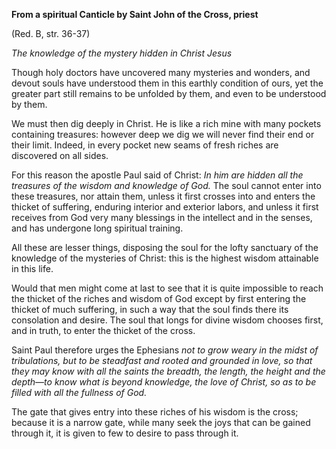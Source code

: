 

**From a spiritual Canticle by Saint John of the Cross, priest**

(Red. B, str. 36-37)

_The knowledge of the mystery hidden in Christ Jesus_

Though holy doctors have uncovered many mysteries and wonders, and devout souls have understood them in this earthly condition of ours, yet the greater part still remains to be unfolded by them, and even to be understood by them.

We must then dig deeply in Christ. He is like a rich mine with many pockets containing treasures: however deep we dig we will never find their end or their limit. Indeed, in every pocket new seams of fresh riches are discovered on all sides.

For this reason the apostle Paul said of Christ: _In him are hidden all the treasures of the wisdom and knowledge of God._ The soul cannot enter into these treasures, nor attain them, unless it first crosses into and enters the thicket of suffering, enduring interior and exterior labors, and unless it first receives from God very many blessings in the intellect and in the senses, and has undergone long spiritual training.

All these are lesser things, disposing the soul for the lofty sanctuary of the knowledge of the mysteries of Christ: this is the highest wisdom attainable in this life.

Would that men might come at last to see that it is quite impossible to reach the thicket of the riches and wisdom of God except by first entering the thicket of much suffering, in such a way that the soul finds there its consolation and desire. The soul that longs for divine wisdom chooses first, and in truth, to enter the thicket of the cross.

Saint Paul therefore urges the Ephesians _not to grow weary in the midst of tribulations, but to be steadfast and rooted and grounded in love, so that they may know with all the saints the breadth, the length, the height and the depth—to know what is beyond knowledge, the love of Christ, so as to be filled with all the fullness of God._

The gate that gives entry into these riches of his wisdom is the cross; because it is a narrow gate, while many seek the joys that can be gained through it, it is given to few to desire to pass through it.

